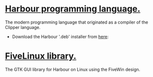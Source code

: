 # [Harbour programming language.](../../wiki)
The modern programming language that originated as a compiler of the Clipper language.
* Download the Harbour '.deb' installer from [here](https://drive.google.com/file/d/1iXusQLHQ-tPq72DkpN-ToBvbPC5JfMyn/view?usp=sharing):

# [FiveLinux library.](../../wiki)
The GTK GUI library for Harbour on Linux using the FiveWin design.
